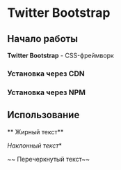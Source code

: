 # Twitter Bootstrap

## Начало работы
**Twitter Bootstrap** - CSS-фреймворк
### Установка через CDN

### Установка через NPM

## Использование

** Жирный текст**

*Наклонный текст**

~~ Перечеркнутый текст~~